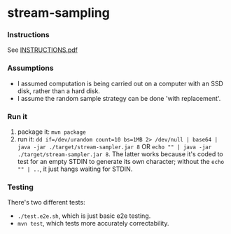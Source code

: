# stream-sampling

### Instructions

See [INSTRUCTIONS.pdf](INSTRUCTIONS.pdf)

### Assumptions

* I assumed computation is being carried out on a computer with an SSD disk, rather than a hard disk.
* I assume the random sample strategy can be done 'with replacement'.

### Run it

1) package it: `mvn package` 
2) run it: `dd if=/dev/urandom count=10 bs=1MB 2> /dev/null | base64 | java -jar ./target/stream-sampler.jar 8` OR `echo "" | java -jar ./target/stream-sampler.jar 8`. The latter works because it's coded to test for an empty STDIN to generate its own character; without the `echo "" | ..`, it just hangs waiting for STDIN.

### Testing

There's two different tests:
* `./test.e2e.sh`, which is just basic e2e testing.
* `mvn test`, which tests more accurately correctability.
